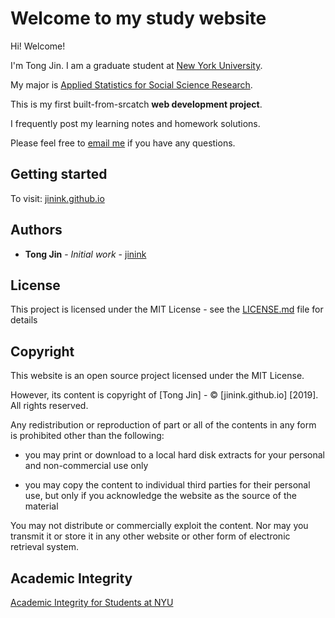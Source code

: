 # Welcome to my study website

Hi! Welcome! 

I'm Tong Jin. I am a graduate student at [New York University](https://www.nyu.edu).

My major is [Applied Statistics for Social Science Research](https://steinhardt.nyu.edu/programs/applied-statistics-social-science-research).

This is my first built-from-srcatch **web development project**. 

I frequently post my learning notes and homework solutions. 

Please feel free to [email me](tj1061@nyu.edu) if you have any questions. 

## Getting started

To visit:
[jinink.github.io](https://jinink.github.io)

## Authors

* **Tong Jin** - *Initial work* - [jinink](https://github.com/jinink)

## License

This project is licensed under the MIT License - see the [LICENSE.md](LICENSE.md) file for details

## Copyright

This website is an open source project licensed under the MIT License. 

However, its content is copyright of [Tong Jin] - © [jinink.github.io] [2019]. All rights reserved.

Any redistribution or reproduction of part or all of the contents in any form is prohibited other than the following:

*	you may print or download to a local hard disk extracts for your personal and non-commercial use only

*	you may copy the content to individual third parties for their personal use, but only if you acknowledge the website as the source of the material

You may not distribute or commercially exploit the content. Nor may you transmit it or store it in any other website or other form of electronic retrieval system.

## Academic Integrity 

[Academic Integrity for Students at NYU](https://www.nyu.edu/about/policies-guidelines-compliance/policies-and-guidelines/academic-integrity-for-students-at-nyu.html)
